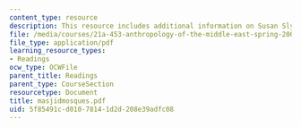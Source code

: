 ```yaml
---
content_type: resource
description: This resource includes additional information on Susan Slyomovics's book.
file: /media/courses/21a-453-anthropology-of-the-middle-east-spring-2004/5f85491cd01078141d2d208e39adfc08_masjidmosques.pdf
file_type: application/pdf
learning_resource_types:
- Readings
ocw_type: OCWFile
parent_title: Readings
parent_type: CourseSection
resourcetype: Document
title: masjidmosques.pdf
uid: 5f85491c-d010-7814-1d2d-208e39adfc08
---
```

